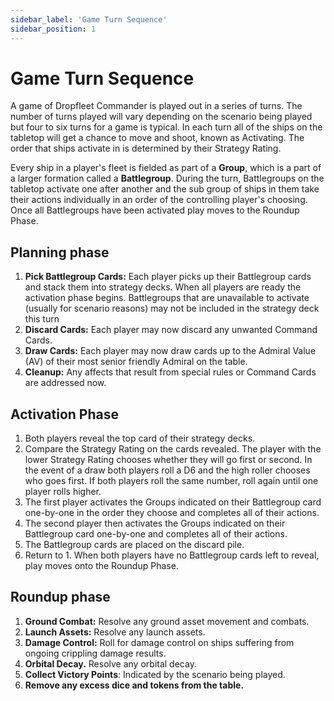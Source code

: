 ```yaml
---
sidebar_label: 'Game Turn Sequence'
sidebar_position: 1
---
```


# Game Turn Sequence

A game of Dropfleet Commander is played out in a series of turns. The number of turns played will vary depending on the scenario being played but four to six turns for a game is typical. In each turn all of the ships on the tabletop will get a chance to move and shoot, known as Activating. The order that ships activate in is determined by their Strategy Rating.

Every ship in a player's fleet is fielded as part of a **Group**, which is a part of a larger formation called a **Battlegroup**. During the turn, Battlegroups on the tabletop activate one after another and the sub group of ships in them take their actions individually in an order of the controlling player's choosing. Once all Battlegroups have been activated play moves to the Roundup Phase.

## Planning phase

1. **Pick Battlegroup Cards:** Each player picks up their Battlegroup cards and stack them into strategy decks. When all players are ready the activation phase begins. Battlegroups that are unavailable to activate (usually for scenario reasons) may not be included in the strategy deck this turn
1. **Discard Cards:** Each player may now discard any unwanted Command Cards.
1. **Draw Cards:** Each player may now draw cards up to the Admiral Value (AV) of their most senior friendly Admiral on the table.
1. **Cleanup:** Any affects that result from special rules or Command Cards are addressed now.

## Activation Phase

1. Both players reveal the top card of their strategy decks.
1. Compare the Strategy Rating on the cards revealed. The player with the lower Strategy Rating chooses whether they will go first or second. In the event of a draw both players roll a D6 and the high roller chooses who goes first. If both players roll the same number, roll again until one player rolls higher.
1. The first player activates the Groups indicated on their Battlegroup card one-by-one in the order they choose and completes all of their actions.
1. The second player then activates the Groups indicated on their Battlegroup card one-by-one and completes all of their actions.
1. The Battlegroup cards are placed on the discard pile.
1. Return to 1. When both players have no Battlegroup cards left to reveal, play moves onto the Roundup Phase.

## Roundup phase

1. **Ground Combat:** Resolve any ground asset movement and combats.
1. **Launch Assets:** Resolve any launch assets.
1. **Damage Control:** Roll for damage control on ships suffering from ongoing crippling damage results.
1. **Orbital Decay.** Resolve any orbital decay.
1. **Collect Victory Points**: Indicated by the scenario being played.
1. **Remove any excess dice and tokens from the table.**
